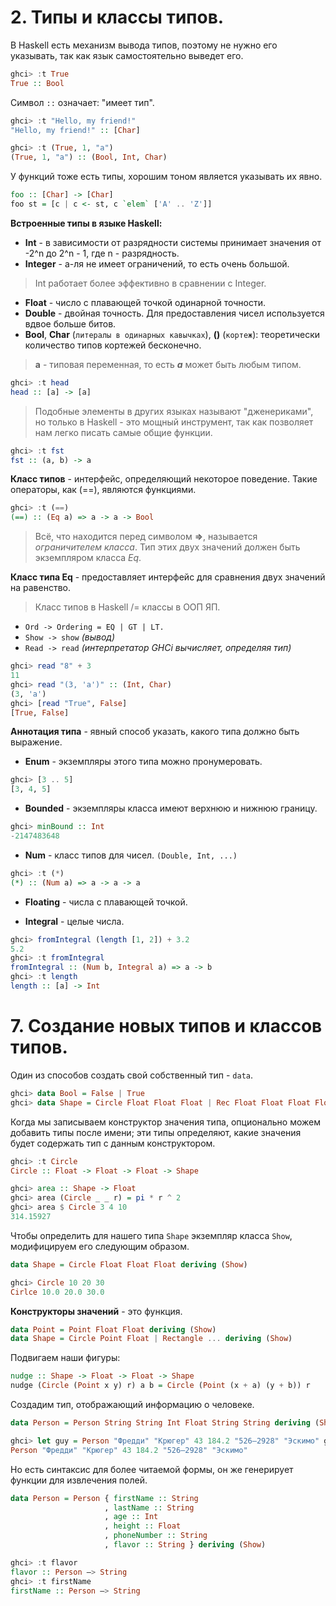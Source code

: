 # 2. Типы и классы типов.

В Haskell есть механизм вывода типов, поэтому не нужно его указывать,
так как язык самостоятельно выведет его.

```haskell
ghci> :t True
True :: Bool
```

Символ `::` означает: "имеет тип".

```haskell
ghci> :t "Hello, my friend!"
"Hello, my friend!" :: [Char]

ghci> :t (True, 1, "a")
(True, 1, "a") :: (Bool, Int, Char)
```

У функций тоже есть типы, хорошим тоном является указывать их явно.

```haskell
foo :: [Char] -> [Char]
foo st = [c | c <- st, c `elem` ['A' .. 'Z']]
```

**Встроенные типы в языке Haskell:**

- **Int** - в зависимости от разрядности системы принимает значения от
-2^n до 2^n - 1, где n - разрядность.
- **Integer** -  а-ля не имеет ограничений, то есть очень большой.
> Int работает более эффективно в сравнении с Integer.
- **Float** - число с плавающей точкой одинарной точности.
- **Double** - двойная точность. Для предоставления чисел используется
вдвое больше битов.
- **Bool**, **Char** (`литералы в одинарных кавычках`), **()**
(`кортеж`): теоретически количество типов кортежей бесконечно.

> **a** - типовая переменная, то есть **_a_** может быть любым типом.
```haskell
ghci> :t head
head :: [a] -> [a] 
```
> Подобные элементы в других языках называют "дженериками", но только в
> Haskell - это мощный инструмент, так как позволяет нам легко писать
> самые общие функции.

```haskell
ghci> :t fst
fst :: (a, b) -> a
```

**Класс типов** - интерфейс, определяющий некоторое поведение.
Такие операторы, как (==), являются функциями.
```haskell
ghci> :t (==)
(==) :: (Eq a) => a -> a -> Bool
```

> Всё, что находится перед символом **=>**, называется _ограничителем
класса_. Тип этих двух значений должен быть экземпляром класса _Eq_.

**Класс типа Eq** - предоставляет интерфейс для сравнения двух значений
на равенство.

> Класс типов в Haskell /= классы в ООП ЯП.

- `Ord -> Ordering = EQ | GT | LT.`
- `Show -> show` _(вывод)_
- `Read -> read` _(интерпретатор GHCi вычисляет, определяя тип)_
```haskell
ghci> read "8" + 3
11
ghci> read "(3, 'a')" :: (Int, Char)
(3, 'a')
ghci> [read "True", False]
[True, False]
```
**Аннотация типа** - явный способ указать, какого типа должно быть выражение.

- **Enum** - экземпляры этого типа можно пронумеровать.
```haskell
ghci> [3 .. 5]
[3, 4, 5]
```

- **Bounded** - экземпляры класса имеют верхнюю и нижнюю границу.
```haskell
ghci> minBound :: Int
-2147483648
```

- **Num** - класс типов для чисел. `(Double, Int, ...)`
```haskell
ghci> :t (*)
(*) :: (Num a) => a -> a -> a
```

- **Floating** - числа с плавающей точкой.

- **Integral** - целые числа.
```haskell
ghci> fromIntegral (length [1, 2]) + 3.2
5.2
ghci> :t fromIntegral
fromIntegral :: (Num b, Integral a) => a -> b
ghci> :t length
length :: [a] -> Int
```

# 7. Создание новых типов и классов типов.

Один из способов создать свой собственный тип - `data`.

```haskell
ghci> data Bool = False | True
ghci> data Shape = Circle Float Float Float | Rec Float Float Float Float
```

Когда мы записываем конструктор значения типа, опционально можем
добавить типы после имени; эти типы определяют, какие значения
будет содержать тип с данным конструктором.

```haskell
ghci> :t Circle
Circle :: Float -> Float -> Float -> Shape
```

```haskell
ghci> area :: Shape -> Float
ghci> area (Circle _ _ r) = pi * r ^ 2
ghci> area $ Circle 3 4 10
314.15927
```

Чтобы определить для нашего типа `Shape` экземпляр класса `Show`, 
модифицируем его следующим образом.
```haskell
data Shape = Circle Float Float Float deriving (Show)        
```

```haskell
ghci> Circle 10 20 30
Cirlce 10.0 20.0 30.0
```

**Конструкторы значений** - это функция.

```haskell
data Point = Point Float Float deriving (Show)
data Shape = Circle Point Float | Rectangle ... deriving (Show)
```

Подвигаем наши фигуры:
```haskell
nudge :: Shape -> Float -> Float -> Shape
nudge (Circle (Point x y) r) a b = Circle (Point (x + a) (y + b)) r
```

Создадим тип, отображающий информацию о человеке.

```haskell
data Person = Person String String Int Float String String deriving (Show)
```

```haskell
ghci> let guy = Person "Фредди" "Крюгер" 43 184.2 "526–2928" "Эскимо" ghci> guy
Person "Фредди" "Крюгер" 43 184.2 "526–2928" "Эскимо"
```

Но есть синтаксис для более читаемой формы, он же генерирует
функции для извлечения полей. 

```haskell
data Person = Person { firstName :: String 
                     , lastName :: String
                     , age :: Int
                     , height :: Float
                     , phoneNumber :: String
                     , flavor :: String } deriving (Show)
```

```haskell
ghci> :t flavor
flavor :: Person –> String
ghci> :t firstName
firstName :: Person –> String
```

